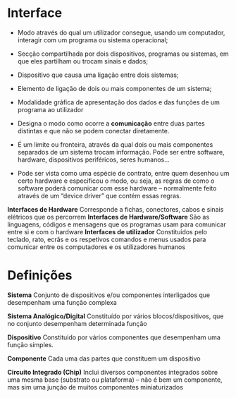# Interface
- Modo através do qual um utilizador consegue, usando um computador, interagir com um programa ou sistema operacional;
- Secção compartilhada por dois dispositivos, programas ou sistemas, em que eles partilham ou trocam sinais e dados;
- Dispositivo que causa uma ligação entre dois sistemas;
- Elemento de ligação de dois ou mais componentes de um sistema;
- Modalidade gráfica de apresentação dos dados e das funções de um programa ao utilizador

- Designa o modo como ocorre a **comunicação** entre duas partes distintas e que não se podem conectar diretamente.
- É um limite ou fronteira, através da qual dois ou mais componentes separados de um sistema trocam informação. Pode ser entre software, hardware, dispositivos periféricos, seres humanos...
- Pode ser vista como uma espécie de contrato, entre quem desenhou um certo hardware e especificou o modo, ou seja, as regras de como o software poderá comunicar com esse hardware – normalmente feito através de um “device driver” que contém essas regras.


**Interfaces de Hardware**
Corresponde a fichas, conectores, cabos e sinais elétricos que os percorrem
**Interfaces de Hardware/Software**
São as linguagens, códigos e mensagens que os programas usam para comunicar entre si e com o hardware
**Interfaces de utilizador**
Constituídos pelo teclado, rato, ecrãs e os respetivos comandos e menus usados para comunicar entre os computadores e os utilizadores humanos


# Definições
**Sistema**
Conjunto de dispositivos e/ou componentes interligados que desempenham uma função complexa

**Sistema Analógico/Digital**
Constituído por vários blocos/dispositivos, que no conjunto desempenham determinada função

**Dispositivo**
Constituido por vários componentes que desempenham uma função simples.

**Componente**
Cada uma das partes que constituem um dispositivo

**Circuito Integrado (Chip)**
Inclui diversos componentes integrados sobre uma mesma base (substrato ou plataforma) – não é bem um componente, mas sim uma junção de muitos componentes miniaturizados